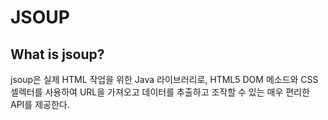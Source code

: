 # JSOUP

## What is jsoup?

jsoup은 실제 HTML 작업을 위한 Java 라이브러리로, HTML5 DOM 메소드와 CSS
셀렉터를 사용하여 URL을 가져오고 데이터를 추출하고 조작할 수 있는 매우 편리한 API를
제공한다.